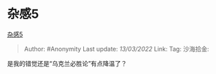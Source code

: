 # 杂感5
[杂感5](https://zhuanlan.zhihu.com/p/479013766)

> Author: #Anonymity
> Last update: *13/03/2022*
> Link:
> Tag:
> 沙海拾金:

是我的错觉还是“乌克兰必胜论”有点降温了？
